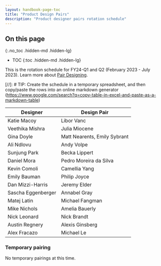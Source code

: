 ```yaml
---
layout: handbook-page-toc
title: "Product Design Pairs"
description: "Product designer pairs rotation schedule"
---
```


## On this page
{:.no_toc .hidden-md .hidden-lg}

- TOC
{:toc .hidden-md .hidden-lg}

This is the rotation schedule for FY24-Q1 and Q2 (February 2023 - July 2023). Learn more about [Pair Designing](/handbook/product/ux/how-we-work/#pair-designing).

[//]: # TIP: Create the schedule in a temporary spreadsheet, and then copy/paste the rows into an online markdown generator (https://www.google.com/search?q=copy-table-in-excel-and-paste-as-a-markdown-table)

| Designer               | Design Pair            |
|------------------------|------------------------|
| Katie Macoy	         | Libor Vanc             |
| Veethika Mishra	 | Julia Miocene          |
| Gina Doyle	         | Matt Nearents, Emily Sybrant |
| Ali Ndlovu	         | Andy Volpe             |
| Sunjung Park	         | Becka Lippert          |
| Daniel Mora	         | Pedro Moreira da Silva |
| Kevin Comoli	         | Camellia Yang          |
| Emily Bauman	         | Philip Joyce           |
| Dan Mizzi-Harris	 | Jeremy Elder           |
| Sascha Eggenberger	 | Annabel Gray           |
| Matej Latin	         | Michael Fangman        |
| Mike Nichols	         | Amelia Bauerly         |
| Nick Leonard	         | Nick Brandt            |
| Austin Regnery	 | Alexis Ginsberg        |
| Alex Fracazo	         | Michael Le             |

### Temporary pairing

No temporary pairings at this time.
